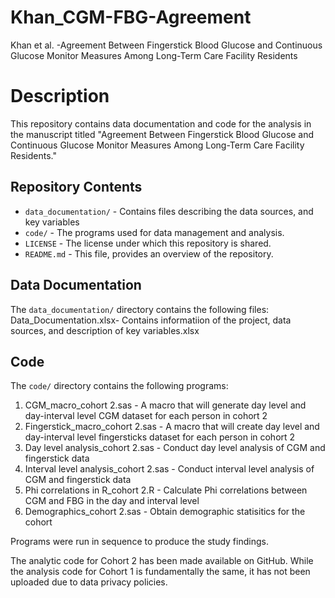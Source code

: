 # Khan_CGM-FBG-Agreement
Khan et al. -Agreement Between Fingerstick Blood Glucose and Continuous Glucose Monitor Measures Among Long-Term Care Facility Residents

# Description
This repository contains data documentation and code for the analysis in the manuscript titled "Agreement Between Fingerstick Blood Glucose and Continuous Glucose Monitor Measures Among Long-Term Care Facility Residents."
## Repository Contents
- `data_documentation/` - Contains files describing the data sources, and key variables
- `code/` - The programs used for data management and analysis.
- `LICENSE` - The license under which this repository is shared.
- `README.md` - This file, provides an overview of the repository.
## Data Documentation
The `data_documentation/` directory contains the following files:
Data_Documentation.xlsx- Contains informatiion of the project, data sources, and description of key variables.xlsx 

## Code
The `code/` directory contains the following programs:
 1. CGM_macro_cohort 2.sas - A macro that will generate day level and day-interval level CGM dataset for each person 
			in cohort 2
 2. Fingerstick_macro_cohort 2.sas - A macro that will create day level and day-interval level fingersticks dataset for           each person	in cohort 2
 3. Day level analysis_cohort 2.sas - Conduct day level analysis of CGM and fingerstick data
 4. Interval level analysis_cohort 2.sas - Conduct interval level analysis of CGM and fingerstick data
 5. Phi correlations in R_cohort 2.R - Calculate Phi correlations between CGM and FBG in the day and interval level
 6. Demographics_cohort 2.sas - Obtain demographic statisitics for the cohort

Programs were run in sequence to produce the study findings.

The analytic code for Cohort 2 has been made available on GitHub. While the analysis code for Cohort 1 is fundamentally the same, it has not been uploaded due to data privacy policies.
